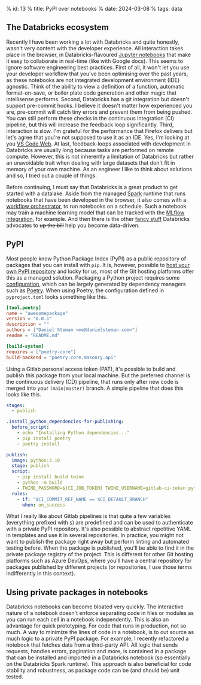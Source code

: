% id: 13
% title: PyPI over notebooks
% date: 2024-03-08
% tags: data

## The Databricks ecosystem

Recently I have been working a lot with Databricks and quite honestly, wasn't very content with the developer experience. All interaction takes place in the browser, in Databricks-flavoured [Jupyter notebooks](https://jupyter.org/) that make it easy to collaborate in real-time (like with Google docs). This seems to ignore software engineering best practices. First of all, it won't let you use your developer workflow that you've been optimising over the past years, as these notebooks are not integrated development environment (IDE) agnostic. Think of the ability to view a definition of a function, automatic format-on-save, or boiler plate code generation and other magic that intellisense performs. Second, Databricks has a git integration but doesn't support pre-commit hooks. I believe it doesn't matter how experienced you are, pre-commit will catch tiny errors and prevent them from being pushed. You can still perform these checks in the continuous integration (CI) pipeline, but this will increase the feedback loop significantly. Third, interaction is slow. I'm grateful for the performance that Firefox delivers but let's agree that you're not supposed to use it as an IDE. Yes, I'm looking at you [VS Code Web](https://code.visualstudio.com/docs/editor/vscode-web). At last, feedback-loops associated with development in Databricks are usually long because tasks are performed on remote compute. However, this is not inherently a limitation of Databricks but rather an unavoidable trait when dealing with large datasets that don't fit in memory of your own machine. As an engineer I like to think about solutions and so, I tried out a couple of things.

Before continuing, I must say that Databricks is a great product to get started with a datalake. Aside from the managed [Spark](https://spark.apache.org/docs/latest/api/python/index.html) runtime that runs notebooks that have been developed in the browser, it also comes with a [workflow orchestrator](https://docs.databricks.com/en/workflows/index.html), to run notebooks on a schedule. Such a notebook may train a machine learning model that can be tracked with the [MLflow integration](https://mlflow.org/), for example. And then there is the other [fancy stuff](https://docs.databricks.com/en/getting-started/concepts.html) Databricks advocates to ~~up the bill~~ help you become data-driven.

## PyPI

Most people know Python Package Index (PyPI) as a public repository of packages that you can install with `pip`. It is, however, possible to [host your own PyPI repository](https://packaging.python.org/en/latest/guides/hosting-your-own-index/) and lucky for us, most of the Git hosting platforms offer this as a managed solution. Packaging a Python project requires some [configuration](https://packaging.python.org/en/latest/tutorials/packaging-projects/), which can be largely generated by dependency managers such as [Poetry](https://python-poetry.org/). When using Poetry, the configuration defined in `pyproject.toml` looks something like this.

```toml
[tool.poetry]
name = "awesomepackage"
version = "0.0.1"
description = ""
authors = ["Daniel Steman <me@danielsteman.com>"]
readme = "README.md"

[build-system]
requires = ["poetry-core"]
build-backend = "poetry.core.masonry.api"
```

Using a Gitlab personal access token (PAT), it's possible to build and publish this package from your local machine. But the preferred channel is the continuous delivery (CD) pipeline, that runs only after new code is merged into your `(main|master)` branch. A simple pipeline that does this looks like this.

```yaml
stages:
  - publish

.install_python_dependencies-for-publishing:
  before_script:
    - echo "Installing Python dependencies..."
    - pip install poetry
    - poetry install

publish:
  image: python:3.10
  stage: publish
  script:
    - pip install build twine
    - python -m build
    - TWINE_PASSWORD=${CI_JOB_TOKEN} TWINE_USERNAME=gitlab-ci-token python -m twine upload --repository-url ${CI_API_V4_URL}/projects/${CI_PROJECT_ID}/packages/pypi dist/*
  rules:
    - if: "$CI_COMMIT_REF_NAME == $CI_DEFAULT_BRANCH"
      when: on_success
```

What I really like about Gitlab pipelines is that quite a few variables (everything prefixed with `$`) are predefined and can be used to authenticate with a private PyPI repository. It's also possible to abstract repetitive YAML in templates and use it in several repositories. In practice, you might not want to publish the package right away but perform linting and automated testing before. When the package is published, you'll be able to find it in the private package registry of the project. This is different for other Git hosting platforms such as Azure DevOps, where you'll have a central repository for packages published by different projects (or repositories, I use those terms indifferently in this context).

## Using private packages in notebooks

Databricks notebooks can become bloated very quickly. The interactive nature of a notebook doesn't enforce separating code in files or modules as you can run each cell in a notebook independently. This is also an advantage for quick prototyping. For code that runs in production, not so much. A way to minimize the lines of code in a notebook, is to out source as much logic to a private PyPI package. For example, I recently refactored a notebook that fetches data from a third-party API. All logic that sends requests, handles errors, pagination and more, is contained in a package that can be installed and imported in a Databricks notebook (so essentially on the Databricks Spark runtime). This approach is also beneficial for code stability and robustness, as package code can be (and should be) unit tested.
